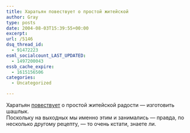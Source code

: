 ```yaml
---
title: Харатьян повествует о простой житейской
author: Gray
type: posts
date: 2004-08-03T15:39:55+00:00
excerpt:
url: /5146
dsq_thread_id:
  - 91472223
esml_socialcount_LAST_UPDATED:
  - 1497200043
essb_cache_expire:
  - 1615156506
categories:
  - Uncategorized

---
```








Харатьян <a href="http://www.gazeta.ru/2004/08/03/oa_128951.shtml" target="_blank">повествует</a> о простой житейской радости &#8212; изготовить шашлык.  
Поскольку на выходных мы именно этим и занимались &#8212; правда, по несколько другому рецепту, &#8212; то очень кстати, знаете ли.